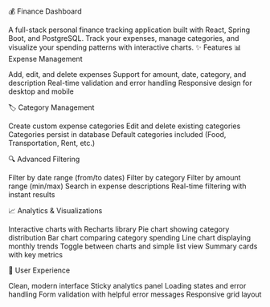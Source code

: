 💰 Finance Dashboard

A full-stack personal finance tracking application built with React, Spring Boot, and PostgreSQL. Track your expenses, manage categories, and visualize your spending patterns with interactive charts.
✨ Features
📊 Expense Management

Add, edit, and delete expenses
Support for amount, date, category, and description
Real-time validation and error handling
Responsive design for desktop and mobile

🏷️ Category Management

Create custom expense categories
Edit and delete existing categories
Categories persist in database
Default categories included (Food, Transportation, Rent, etc.)

🔍 Advanced Filtering

Filter by date range (from/to dates)
Filter by category
Filter by amount range (min/max)
Search in expense descriptions
Real-time filtering with instant results

📈 Analytics & Visualizations

Interactive charts with Recharts library
Pie chart showing category distribution
Bar chart comparing category spending
Line chart displaying monthly trends
Toggle between charts and simple list view
Summary cards with key metrics

📱 User Experience

Clean, modern interface
Sticky analytics panel
Loading states and error handling
Form validation with helpful error messages
Responsive grid layout
